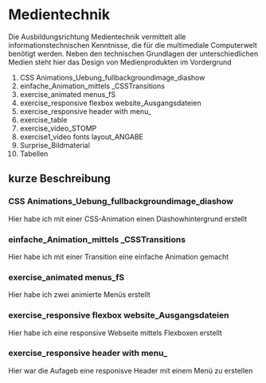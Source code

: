 # Medientechnik


Die Ausbildungsrichtung Medientechnik vermittelt alle informationstechnischen
Kenntnisse, die für die multimediale Computerwelt benötigt werden. Neben den technischen Grundlagen der unterschiedlichen Medien steht hier
das Design von Medienprodukten im Vordergrund


1. CSS Animations_Uebung_fullbackgroundimage_diashow
2. einfache_Animation_mittels _CSSTransitions
3. exercise_animated menus_fS
4. exercise_responsive flexbox website_Ausgangsdateien
5. exercise_responsive header with menu_
6. exercise_table
7. exercise_video_STOMP
8. exercise1_video fonts layout_ANGABE
9. Surprise_Bildmaterial
10. Tabellen


## kurze Beschreibung

### CSS Animations_Uebung_fullbackgroundimage_diashow
Hier habe ich mit einer CSS-Animation einen Diashowhintergrund erstellt

### einfache_Animation_mittels _CSSTransitions
Hier habe ich mit einer Transition eine einfache Animation gemacht

### exercise_animated menus_fS
Hier habe ich zwei animierte Menüs erstellt

### exercise_responsive flexbox website_Ausgangsdateien
Hier habe ich eine responsive Webseite mittels Flexboxen erstellt

### exercise_responsive header with menu_
Hier war die Aufageb eine responisve Header mit einem Menü zu erstellen 

